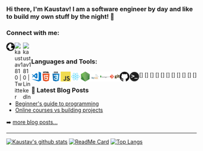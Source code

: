 ### Hi there, I'm Kaustav! I am a software engineer by day and like to build my own stuff by the night! 👋

### Connect with me:

[<img align="left" alt="kaustav1810.com" width="22px" src="https://raw.githubusercontent.com/iconic/open-iconic/master/svg/globe.svg" />][website]

[<img align="left" alt="kaustav1810 | Twitter" width="22px" src="https://cdn.jsdelivr.net/npm/simple-icons@v3/icons/twitter.svg" />][twitter]

[<img align="left" alt="kaustav1810 | LinkedIn" width="22px" src="https://cdn.jsdelivr.net/npm/simple-icons@v3/icons/linkedin.svg" />][linkedin]

<br />

### Languages and Tools:

[<img align="left" alt="Visual Studio Code" width="26px" src="https://raw.githubusercontent.com/github/explore/80688e429a7d4ef2fca1e82350fe8e3517d3494d/topics/visual-studio-code/visual-studio-code.png" />]
[<img align="left" alt="html5" width="26px" src="https://raw.githubusercontent.com/github/explore/80688e429a7d4ef2fca1e82350fe8e3517d3494d/topics/html/html.png" />]
[<img align="left" alt="CSS3" width="26px" src="https://raw.githubusercontent.com/github/explore/80688e429a7d4ef2fca1e82350fe8e3517d3494d/topics/css/css.png" />]
[<img align="left" alt="JavaScript" width="26px" src="https://raw.githubusercontent.com/github/explore/80688e429a7d4ef2fca1e82350fe8e3517d3494d/topics/javascript/javascript.png" />]
[<img align="left" alt="react" width="26px" src="https://raw.githubusercontent.com/github/explore/80688e429a7d4ef2fca1e82350fe8e3517d3494d/topics/react/react.png" />]
[<img align="left" alt="Node.js" width="26px" src="https://raw.githubusercontent.com/github/explore/80688e429a7d4ef2fca1e82350fe8e3517d3494d/topics/nodejs/nodejs.png" />]
[<img align="left" alt="MySQL" width="26px" src="https://raw.githubusercontent.com/github/explore/80688e429a7d4ef2fca1e82350fe8e3517d3494d/topics/mysql/mysql.png" />]
[<img align="left" alt="mongodb" width="26px" src="https://raw.githubusercontent.com/github/explore/80688e429a7d4ef2fca1e82350fe8e3517d3494d/topics/mongodb/mongodb.png" />]
[<img align="left" alt="Git" width="26px" src="https://raw.githubusercontent.com/github/explore/80688e429a7d4ef2fca1e82350fe8e3517d3494d/topics/git/git.png" />]
[<img align="left" alt="github" width="26px" src="https://raw.githubusercontent.com/github/explore/78df643247d429f6cc873026c0622819ad797942/topics/github/github.png" />]
[<img align="left" alt="Terminal" width="26px" src="https://raw.githubusercontent.com/github/explore/80688e429a7d4ef2fca1e82350fe8e3517d3494d/topics/terminal/terminal.png"/>]

### 📕 Latest Blog Posts

<!-- BLOG-POST-LIST:START -->

- [Beginner's guide to programming](https://kaustav-blog.netlify.app/02-11-20/)
- [Online courses vs building projects](https://kaustav-blog.netlify.app/13-09-20/)
<!-- BLOG-POST-LIST:END -->

➡️ [more blog posts...](https://kaustav-blog.netlify.app/blogs)

---

  [![Kaustav's github stats](https://github-readme-stats.vercel.app/api?username=kaustav1810&count_private=true&show_icons=true&hide=stars)](https://github.com/kaustav1810/github-readme-stats)
[![ReadMe Card](https://github-readme-stats.vercel.app/api/pin/?username=kaustav1810&repo=Restaurant-review-website)](https://github.com/kaustav1810/github-readme-stats)
[![Top Langs](https://github-readme-stats.vercel.app/api/top-langs/?username=kaustav1810)](https://github.com/kaustav1810/github-readme-stats)

[website]: https://kaustav-blog.netlify.app/
[twitter]: https://twitter.com/kaustav1810
[linkedin]: https://linkedin.com/in/kaustav1810
